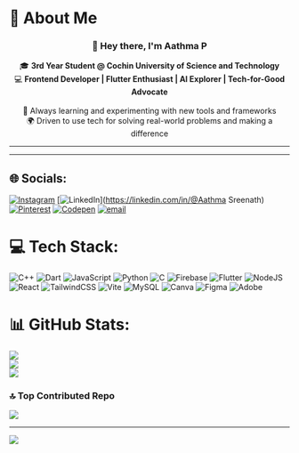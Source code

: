 # 💫 About Me

<h3 align="center">👋 Hey there, I'm <strong>Aathma P</strong></h3>
<p align="center">
  🎓 <strong>3rd Year Student @ Cochin University of Science and Technology</strong><br>
  💻 <strong>Frontend Developer | Flutter Enthusiast | AI Explorer | Tech-for-Good Advocate</strong><br><br>
  🌱 Always learning and experimenting with new tools and frameworks<br>
  🌍 Driven to use tech for solving real-world problems and making a difference
</p>

---

---



## 🌐 Socials:
[![Instagram](https://img.shields.io/badge/Instagram-%23E4405F.svg?logo=Instagram&logoColor=white)](https://instagram.com/@aathma__sreenath) [![LinkedIn](https://img.shields.io/badge/LinkedIn-%230077B5.svg?logo=linkedin&logoColor=white)](https://linkedin.com/in/@Aathma Sreenath) [![Pinterest](https://img.shields.io/badge/Pinterest-%23E60023.svg?logo=Pinterest&logoColor=white)](https://pinterest.com/aathma24sreenath) [![Codepen](https://img.shields.io/badge/Codepen-000000?logo=codepen&logoColor=white)](https://codepen.io/@Aathma-Sreenath) [![email](https://img.shields.io/badge/Email-D14836?logo=gmail&logoColor=white)](mailto:aathma24sreenath@gmail.com) 

# 💻 Tech Stack:
![C++](https://img.shields.io/badge/c++-%2300599C.svg?style=for-the-badge&logo=c%2B%2B&logoColor=white) ![Dart](https://img.shields.io/badge/dart-%230175C2.svg?style=for-the-badge&logo=dart&logoColor=white) ![JavaScript](https://img.shields.io/badge/javascript-%23323330.svg?style=for-the-badge&logo=javascript&logoColor=%23F7DF1E) ![Python](https://img.shields.io/badge/python-3670A0?style=for-the-badge&logo=python&logoColor=ffdd54) ![C](https://img.shields.io/badge/c-%2300599C.svg?style=for-the-badge&logo=c&logoColor=white) ![Firebase](https://img.shields.io/badge/firebase-%23039BE5.svg?style=for-the-badge&logo=firebase) ![Flutter](https://img.shields.io/badge/Flutter-%2302569B.svg?style=for-the-badge&logo=Flutter&logoColor=white) ![NodeJS](https://img.shields.io/badge/node.js-6DA55F?style=for-the-badge&logo=node.js&logoColor=white) ![React](https://img.shields.io/badge/react-%2320232a.svg?style=for-the-badge&logo=react&logoColor=%2361DAFB) ![TailwindCSS](https://img.shields.io/badge/tailwindcss-%2338B2AC.svg?style=for-the-badge&logo=tailwind-css&logoColor=white) ![Vite](https://img.shields.io/badge/vite-%23646CFF.svg?style=for-the-badge&logo=vite&logoColor=white) ![MySQL](https://img.shields.io/badge/mysql-4479A1.svg?style=for-the-badge&logo=mysql&logoColor=white) ![Canva](https://img.shields.io/badge/Canva-%2300C4CC.svg?style=for-the-badge&logo=Canva&logoColor=white) ![Figma](https://img.shields.io/badge/figma-%23F24E1E.svg?style=for-the-badge&logo=figma&logoColor=white) ![Adobe](https://img.shields.io/badge/adobe-%23FF0000.svg?style=for-the-badge&logo=adobe&logoColor=white)
# 📊 GitHub Stats:
![](https://github-readme-stats.vercel.app/api?username=Aathma-P&theme=dark&hide_border=true&include_all_commits=false&count_private=false)<br/>
![](https://nirzak-streak-stats.vercel.app/?user=Aathma-P&theme=dark&hide_border=true)<br/>
![](https://github-readme-stats.vercel.app/api/top-langs/?username=Aathma-P&theme=dark&hide_border=true&include_all_commits=false&count_private=false&layout=compact)

### 🔝 Top Contributed Repo
![](https://github-contributor-stats.vercel.app/api?username=Aathma-P&limit=5&theme=nightowl&combine_all_yearly_contributions=true)

---
[![](https://visitcount.itsvg.in/api?id=Aathma-P&icon=9&color=0)](https://visitcount.itsvg.in)

<!-- Proudly created with GPRM ( https://gprm.itsvg.in ) -->
